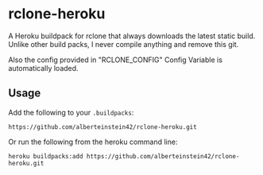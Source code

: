 # rclone-heroku

A Heroku buildpack for rclone that always downloads the latest static build.
Unlike other build packs, I never compile anything and remove this git.

Also the config provided in "RCLONE_CONFIG" Config Variable is automatically loaded.

## Usage

Add the following to your `.buildpacks`:

```
https://github.com/alberteinstein42/rclone-heroku.git
```

Or run the following from the heroku command line:

```
heroku buildpacks:add https://github.com/alberteinstein42/rclone-heroku.git
